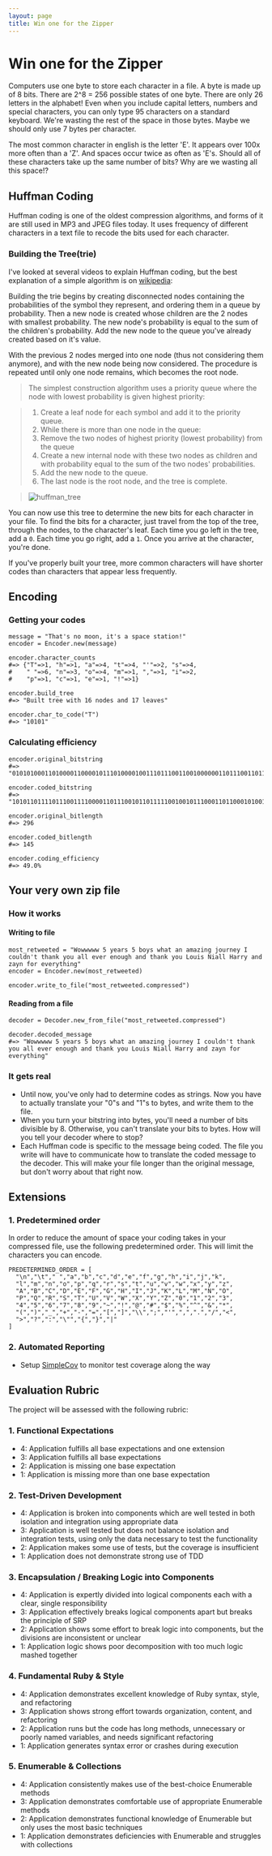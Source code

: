 ```yaml
---
layout: page
title: Win one for the Zipper
---
```


# Win one for the Zipper

Computers use one byte to store each character in a file. A byte is made up of 8 bits. There are 2^8 = 256 possible states of one byte. There are only 26 letters in the alphabet! Even when you include capital letters, numbers and special characters, you can only type 95 characters on a standard keyboard. We're wasting the rest of the space in those bytes. Maybe we should only use 7 bytes per character.

The most common character in english is the letter 'E'. It appears over 100x more often than a 'Z'. And spaces occur twice as often as 'E's. Should all of these characters take up the same number of bits? Why are we wasting all this space!?

## Huffman Coding

Huffman coding is one of the oldest compression algorithms, and forms of it are still used in MP3 and JPEG files today. It uses frequency of different characters in a text file to recode the bits used for each character.

### Building the Tree(trie)
I've looked at several videos to explain Huffman coding, but the best explanation of a simple algorithm is on [wikipedia](https://en.wikipedia.org/wiki/Huffman_coding#Basic_technique):

Building the trie begins by creating disconnected nodes containing the probabilities of the symbol they represent, and ordering them in a queue by probability. Then a new node is created whose children are the 2 nodes with smallest probability. The new node's probability is equal to the sum of the children's probability. Add the new node to the queue you've already created based on it's value.

With the previous 2 nodes merged into one node (thus not considering them anymore), and with the new node being now considered. The procedure is repeated until only one node remains, which becomes the root node.

> The simplest construction algorithm uses a priority queue where the node with lowest probability is given highest priority:

> 1. Create a leaf node for each symbol and add it to the priority queue.
> 2. While there is more than one node in the queue:
>   1. Remove the two nodes of highest priority (lowest probability) from the queue
>   2. Create a new internal node with these two nodes as children and with probability equal to the sum of the two nodes' probabilities.
>  3. Add the new node to the queue.
> 3. The last node is the root node, and the tree is complete.

> ![huffman_tree](https://upload.wikimedia.org/wikipedia/commons/a/ac/Huffman_huff_demo.gif)

You can now use this tree to determine the new bits for each character in your file. To find the bits for a character, just travel from the top of the tree, through the nodes, to the character's leaf. Each time you go left in the tree, add a `0`. Each time you go right, add a `1`. Once you arrive at the character, you're done.

If you've properly built your tree, more common characters will have shorter codes than characters that appear less frequently.

## Encoding

### Getting your codes

```
message = "That's no moon, it's a space station!"
encoder = Encoder.new(message)

encoder.character_counts
#=> {"T"=>1, "h"=>1, "a"=>4, "t"=>4, "'"=>2, "s"=>4,
#    " "=>6, "n"=>3, "o"=>4, "m"=>1, ","=>1, "i"=>2,
#    "p"=>1, "c"=>1, "e"=>1, "!"=>1}

encoder.build_tree
#=> "Built tree with 16 nodes and 17 leaves"

encoder.char_to_code("T")
#=> "10101"

```

### Calculating efficiency
```
encoder.original_bitstring
#=> "01010100011010000110000101110100001001110111001100100000011011100110111100100000011011010110111101101111011011100010110000100000011010010111010000100111011100110010000001100001001000000111001101110000011000010110001101100101001000000111001101110100011000010111010001101001011011110110111000100001"

encoder.coded_bitstring
#=> "1010110111101110011110000110111001011011111001001011100011011000101001111000011001111000010111001111111100111110000100011100001001011101011010100"

encoder.original_bitlength
#=> 296

encoder.coded_bitlength
#=> 145

encoder.coding_efficiency
#=> 49.0%
```

## Your very own zip file

### How it works

#### Writing to file

```
most_retweeted = "Wowwwww 5 years 5 boys what an amazing journey I couldn't thank you all ever enough and thank you Louis Niall Harry and zayn for everything"
encoder = Encoder.new(most_retweeted)

encoder.write_to_file("most_retweeted.compressed")
```

#### Reading from a file

```
decoder = Decoder.new_from_file("most_retweeted.compressed")

decoder.decoded_message
#=> "Wowwwww 5 years 5 boys what an amazing journey I couldn't thank you all ever enough and thank you Louis Niall Harry and zayn for everything"
```

### It gets real

- Until now, you've only had to determine codes as strings. Now you have to actually translate your "0"s and "1"s to bytes, and write them to the file.
- When you turn your bitstring into bytes, you'll need a number of bits divisible by 8. Otherwise, you can't translate your bits to bytes. How will you tell your decoder where to stop?
- Each Huffman code is specific to the message being coded. The file you write will have to communicate how to translate the coded message to the decoder. This will make your file longer than the original message, but don't worry about that right now.

## Extensions

### 1. Predetermined order

In order to reduce the amount of space your coding takes in your compressed file, use the following predetermined order. This will limit the characters you can encode.

```
PREDETERMINED_ORDER = [
  "\n","\t"," ","a","b","c","d","e","f","g","h","i","j","k",
  "l","m","n","o","p","q","r","s","t","u","v","w","x","y","z",
  "A","B","C","D","E","F","G","H","I","J","K","L","M","N","O",
  "P","Q","R","S","T","U","V","W","X","Y","Z","0","1","2","3",
  "4","5","6","7","8","9","~","!","@","#","$","%","^","&","*",
  "(",")","_","+","-","=","[","]","\\",";","'",",",".","/","<",
  ">","?",":","\"","{","}","|"
]

```

### 2. Automated Reporting

* Setup [SimpleCov](https://github.com/colszowka/simplecov) to monitor test coverage along the way

## Evaluation Rubric

The project will be assessed with the following rubric:

### 1. Functional Expectations

* 4: Application fulfills all base expectations and one extension
* 3: Application fulfills all base expectations
* 2: Application is missing one base expectation
* 1: Application is missing more than one base expectation

### 2. Test-Driven Development

* 4: Application is broken into components which are well tested in both isolation and integration using appropriate data
* 3: Application is well tested but does not balance isolation and integration tests, using only the data necessary to test the functionality
* 2: Application makes some use of tests, but the coverage is insufficient
* 1: Application does not demonstrate strong use of TDD

### 3. Encapsulation / Breaking Logic into Components

* 4: Application is expertly divided into logical components each with a clear, single responsibility
* 3: Application effectively breaks logical components apart but breaks the principle of SRP
* 2: Application shows some effort to break logic into components, but the divisions are inconsistent or unclear
* 1: Application logic shows poor decomposition with too much logic mashed together

### 4. Fundamental Ruby & Style

* 4:  Application demonstrates excellent knowledge of Ruby syntax, style, and refactoring
* 3:  Application shows strong effort towards organization, content, and refactoring
* 2:  Application runs but the code has long methods, unnecessary or poorly named variables, and needs significant refactoring
* 1:  Application generates syntax error or crashes during execution

### 5. Enumerable & Collections

* 4: Application consistently makes use of the best-choice Enumerable methods
* 3: Application demonstrates comfortable use of appropriate Enumerable methods
* 2: Application demonstrates functional knowledge of Enumerable but only uses the most basic techniques
* 1: Application demonstrates deficiencies with Enumerable and struggles with collections
